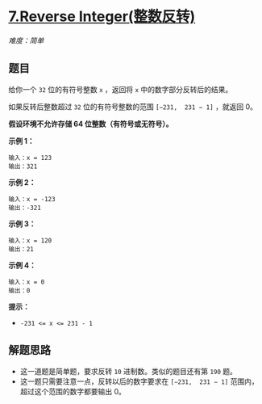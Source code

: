 # [7.Reverse Integer(整数反转)](https://leetcode-cn.com/problems/reverse-integer/)

*难度：简单*

## 题目

给你一个 `32` 位的有符号整数 `x` ，返回将 `x` 中的数字部分反转后的结果。

如果反转后整数超过 `32` 位的有符号整数的范围 `[−231,  231 − 1]` ，就返回 0。

**假设环境不允许存储 64 位整数（有符号或无符号）。**
 

**示例 1：**
```
输入：x = 123
输出：321
```

**示例 2：**
```
输入：x = -123
输出：-321
```

**示例 3：**
```
输入：x = 120
输出：21
```

**示例 4：**
```
输入：x = 0
输出：0
```

**提示：**

- `-231 <= x <= 231 - 1`

## 解题思路

- 这一道题是简单题，要求反转 `10` 进制数。类似的题目还有第 `190` 题。
- 这一题只需要注意一点，反转以后的数字要求在 `[−231,  231 − 1]` 范围内，超过这个范围的数字都要输出 0。